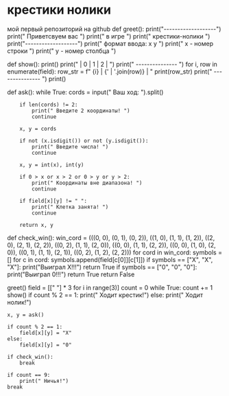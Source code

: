 # крестики нолики
мой первый репозиторий на github
def greet():
    print("-------------------")
    print("  Приветсвуем вас  ")
    print("      в игре       ")
    print("  крестики-нолики  ")
    print("-------------------")
    print(" формат ввода: x y ")
    print(" x - номер строки  ")
    print(" y - номер столбца ")
    
    
def show():
    print()
    print("    | 0 | 1 | 2 | ")
    print("  --------------- ")
    for i, row in enumerate(field):
        row_str = f"  {i} | {' | '.join(row)} | "
        print(row_str)
        print("  --------------- ")
    print()


def ask():
    while True:
        cords = input("         Ваш ход: ").split()

        if len(cords) != 2:
            print(" Введите 2 координаты! ")
            continue

        x, y = cords

        if not (x.isdigit()) or not (y.isdigit()):
            print(" Введите числа! ")
            continue

        x, y = int(x), int(y)

        if 0 > x or x > 2 or 0 > y or y > 2:
            print(" Координаты вне диапазона! ")
            continue

        if field[x][y] != " ":
            print(" Клетка занята! ")
            continue

        return x, y


def check_win():
    win_cord = (((0, 0), (0, 1), (0, 2)), ((1, 0), (1, 1), (1, 2)), ((2, 0), (2, 1), (2, 2)),
                ((0, 2), (1, 1), (2, 0)), ((0, 0), (1, 1), (2, 2)), ((0, 0), (1, 0), (2, 0)),
                ((0, 1), (1, 1), (2, 1)), ((0, 2), (1, 2), (2, 2)))
    for cord in win_cord:
        symbols = []
        for c in cord:
            symbols.append(field[c[0]][c[1]])
        if symbols == ["X", "X", "X"]:
            print("Выиграл X!!!")
            return True
        if symbols == ["0", "0", "0"]:
            print("Выиграл 0!!!")
            return True
    return False


greet()
field = [[" "] * 3 for i in range(3)]
count = 0
while True:
    count += 1
    show()
    if count % 2 == 1:
        print(" Ходит крестик!")
    else:
        print(" Ходит нолик!")

    x, y = ask()

    if count % 2 == 1:
        field[x][y] = "X"
    else:
        field[x][y] = "0"

    if check_win():
        break

    if count == 9:
        print(" Ничья!")
    break
